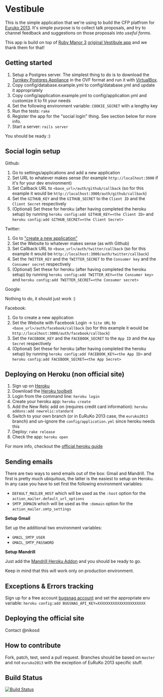 Vestibule
=========

This is the simple application that we're using to build the CFP platfrom for [Euruko 2013][]. It's simple purpose is to collect talk proposals, and try to channel feedback and suggestions on those proposals into *useful forms*.

This app is build on top of [Ruby Manor 3][] [original Vestibule app][] and we thank them for that!

Getting started
-----------------

1. Setup a Postgres server. The simplest thing to do is to download the [Turnkey Postgres Appliance][] in the OVF format and run it with [VirtualBox][].
2. Copy config/database.example.yml to config/database.yml and update it appropriately
2. Copy config/application.example.yml to config/application.yml and customize it to fit your needs
3. Set the following environment variable: `COOKIE_SECRET` with a lengthy key
4. Run the tests: `rake`
5. Register the app for the "social login" thing. See section below for more info.
7. Start a server: `rails server`

You should be ready :)

Social login setup
-----------------

Github:

1. Go to settings/applications and add a new application
2. Set URL to whatever makes sense (for example `http://localhost:3000` if it's for your dev environment)
3. Set Callback URL to `<base_url>/auth/github/callback` (so for this example it would be `http://localhost:3000/auth/github/callback`)
4. Set the `GITHUB_KEY` and the `GITHUB_SECRET` to the `Client ID` and the `Client Secret` respectively
5. (Optional) Set these for heroku (after having completed the heroku setup) by running `heroku config:add GITHUB_KEY=<the Client ID>` and `heroku config:add GITHUB_SECRET=<the Client Secret>`

Twitter:

1. Go to ["create a new application"](https://dev.twitter.com/apps/new)
2. Set the Website to whatever makes sense (as with Github)
3. Set Callback URL to `<base_url>/auth/twitter/callback` (so for this example it would be `http://localhost:3000/auth/twitter/callback`)
4. Set the `TWITTER_KEY` and the `TWITTER_SECRET` to the `Consumer key` and the `Consumer secret` respectively
5. (Optional) Set these for heroku (after having completed the heroku setup) by running `heroku config:add TWITTER_KEY=<the Consumer key>` and `heroku config:add TWITTER_SECRET=<the Consumer secret>`

Google:

Nothing to do, it should just work :)

Facebook:

1. Go to create a new application
2. Set the Website with Facebook Login -> `Site URL` to `<base_url>/auth/facebook/callback` (so for this example it would be `http://localhost:3000/auth/facebook/callback`)
4. Set the `FACEBOOK_KEY` and the `FACEBOOK_SECRET` to the `App ID` and the `App Secret` respectively
5. (Optional) Set these for heroku (after having completed the heroku setup) by running `heroku config:add FACEBOOK_KEY=<the App ID>` and `heroku config:add FACEBOOK_SECRET=<the App Secret>`


Deploying on Heroku (non official site)
-----------------

1. Sign up on [Heroku][]
2. Download the [Heroku toolbelt][]
3. Login from the command line: `heroku login`
4. Create your heroku app: `heroku create`
5. Add the New Relic add on (requires credit card information): `heroku addons:add newrelic:standard`
6. Switch to your own branch (or in EuRuKo 2013 case, the `euruko2013` branch) and un-ignore the `config/application.yml` since heroku needs this
7. Deploy: `rake release`
8. Check the app: `heroku open`

For more info, checkout the [official heroku guide][]

Sending emails
-----------------

There are two ways to send emails out of the box: Gmail and Mandrill. The first is pretty much ubiquitous, the latter is the easiest to setup on Heroku.
In any case you have to set first the following environment variables:

* `DEFAULT_MAILER_HOST` which will be used as the `:host` option for the `action_mailer.default_url_options`
* `SMTP_DOMAIN` which will be used as the `:domain` option for the `action_mailer.smtp_settings`

**Setup Gmail**

Set up the additional two environment variables:

* `GMAIL_SMTP_USER`
* `GMAIL_SMTP_PASSWORD`

**Setup Mandrill**

Just add the [Mandrill Heroku Addon](https://addons.heroku.com/mandrill) and you should be ready to go.

Keep in mind that this will work only on production environment.

Exceptions & Errors tracking
-----------------

Sign up for a free account [bugsnag account](http://bugsnag.com) and set the appropriate env variable: `heroku config:add BUGSNAG_API_KEY=XXXXXXXXXXXXXXXXXXXXXX`

Deploying the official site
-----------------

Contact @nikosd

How to contribute
-----------------

Fork, patch, test, send a pull request. Branches should be based on `master` and not `euruko2013` with the exception of EuRuKo 2013 specific stuff.

Build Status
------------

[![Build Status](https://secure.travis-ci.org/euruko2013/vestibule.png)](http://travis-ci.org/euruko2013/vestibule)

[Euruko 2013]: http://euruko2013.org/
[Ruby Manor 3]: http://rubymanor.org/3
[original Vestibule app]: https://github.com/rubymanor/vestibule
[Turnkey Postgres Appliance]: http://www.turnkeylinux.org/postgresql
[VirtualBox]: https://www.virtualbox.org/
[Heroku]: http://www.heroku.com/
[Heroku toolbelt]: https://toolbelt.heroku.com/
[official heroku guide]: https://devcenter.heroku.com/articles/rails3
